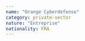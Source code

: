 ```yaml
---
name: "Orange Cyberdefense"
category: private-sector
nature: "Entreprise"
nationality: FRA
---
```

    